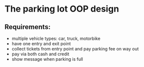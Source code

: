 # The parking lot OOP design

## Requirements:

- multiple vehicle types: car, truck, motorbike
- have one entry and exit point
- collect tickets from entry point and pay parking fee on way out
- pay via both cash and credit
- show message when parking is full
